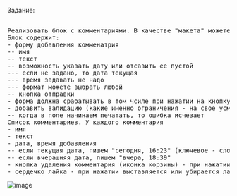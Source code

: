 Задание:
<pre>

Реализовать блок с комментариями. В качестве "макета" можете использовать любой сайт, с комментариями, который вам нравится. Требований по внешнему виду нет. Ключевое, чтобы более менее аккуратно смотрелось (не было "слипшегося текста" или наоборот космических отступов)
Блок содержит:
- форму добавления комменатрия
-- имя
-- текст
-- возможность указать дату или отсавить ее пустой
--- если не задано, то дата текущая
--- время задавать не надо
--- формат можете выбрать любой
-- кнопка отправки
- форма должна срабатывать в том чсиле при нажатии на кнопку enter
- добавить валидацию (какие именно ограничения - на свое усмотрение). Если форма заполнена некорректно (например, имя пустое), то рядом с полем сообщение об ошибке
-- когда в поле начинаем печатать, то ошибка исчезает
Список комментариев. У каждого комментария
- имя
- текст
- дата, время добавления
-- если текущая дата, пишем "сегодня, 16:23" (ключевое - слово сегодня, время подставляется)
-- если вчерашняя дата, пишем "вчера, 18:39"
- кнопка удаления комментария (иконка корзины) - при нажатии комментарий удаляется
- сердечко лайка - при нажатии выставляется или убирается лайк
</pre>
![image](https://user-images.githubusercontent.com/97777490/225298407-bd75c8a3-6e27-4c68-91f1-5d32c58bca88.png)
